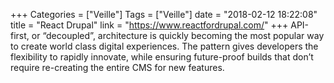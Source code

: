 +++
Categories = ["Veille"]
Tags = ["Veille"]
date = "2018-02-12 18:22:08"
title = "React Drupal"
link = "https://www.reactfordrupal.com/"
+++
API-first, or “decoupled”, architecture is quickly becoming the most popular way to create world class digital experiences. The pattern gives developers the flexibility to rapidly innovate, while ensuring future-proof builds that don’t require re-creating the entire CMS for new features.